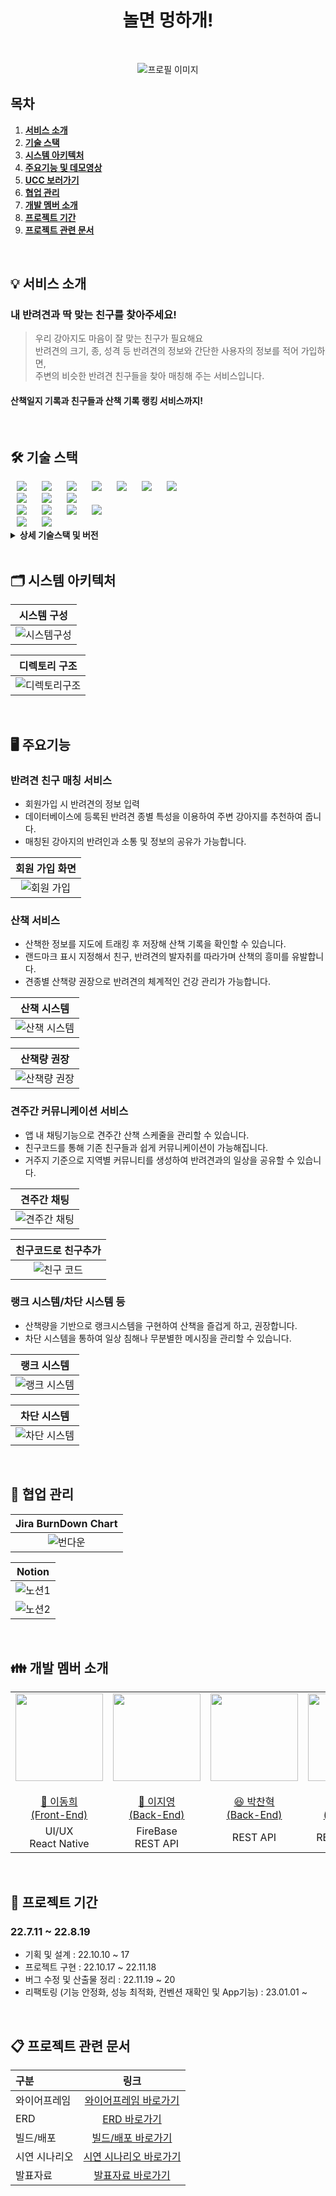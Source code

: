 <div align="center">
  <h1>놀면 멍하개!</h1>
  <br />
  
![프로필 이미지](/readme.asset/profile.png)
  <br />
</div>

## 목차

1. [**서비스 소개**](#-서비스-소개)
2. [**기술 스택**](#%EF%B8%8F-기술-스택)
3. [**시스템 아키텍처**](#%EF%B8%8F-시스템-아키텍처)
4. [**주요기능 및 데모영상**](#%EF%B8%8F-주요기능)
5. [**UCC 보러가기**](#-ucc-보러가기)
6. [**협업 관리**](#-협업-관리)
7. [**개발 멤버 소개**](#-개발-멤버-소개)
8. [**프로젝트 기간**](#-프로젝트-기간)
9. [**프로젝트 관련 문서**](#-프로젝트-기간)

<br/>


## 💡 서비스 소개

### 내 반려견과 딱 맞는 친구를 찾아주세요!

> 우리 강아지도 마음이 잘 맞는 친구가 필요해요 <br />
반려견의 크기, 종, 성격 등 반려견의 정보와 간단한 사용자의 정보를 적어 가입하면, <br />
주변의 비슷한 반려견 친구들을 찾아 매칭해 주는 서비스입니다.
>
#### 산책일지 기록과 친구들과 산책 기록 랭킹 서비스까지!
<br/>



## 🛠️ 기술 스택

<img src="https://img.shields.io/badge/Java-FF7800?style=for-the-badge&logo=Java&logoColor=white" style="height : auto; margin-left : 10px; margin-right : 10px;"/>
<img src="https://img.shields.io/badge/Spring Security-6DB33F?style=for-the-badge&logo=Spring Security&logoColor=white" style="height : auto; margin-left : 10px; margin-right : 10px;"/>
<img src="https://img.shields.io/badge/Spring Boot-6DB33F?style=for-the-badge&logo=Spring Boot&logoColor=white" style="height : auto; margin-left : 10px; margin-right : 10px;"/>
<img src="https://img.shields.io/badge/JSON Web Tokens-000000?style=for-the-badge&logo=JSON Web Tokens&logoColor=white" style="height : auto; margin-left : 10px; margin-right : 10px;"/>
<img src="https://img.shields.io/badge/Redis-DC382D?style=for-the-badge&logo=Node.js&logoColor=white" style="height : auto; margin-left : 10px; margin-right : 10px;"/>
<img src="https://img.shields.io/badge/Jenkins-D24939?style=for-the-badge&logo=Node.js&logoColor=white" style="height : auto; margin-left : 10px; margin-right : 10px;"/>

<img src="https://img.shields.io/badge/Amazon S3-569A31?style=for-the-badge&logo=Amazon S3&logoColor=white" style="height : auto; margin-left : 10px; margin-right : 10px;"/>
<br>
<img src="https://img.shields.io/badge/Ubuntu-E95420?style=for-the-badge&logo=Ubuntu&logoColor=white" style="height : auto; margin-left : 10px; margin-right : 10px;"/>
<img src="https://img.shields.io/badge/Gradle-02303A?style=for-the-badge&logo=Gradle&logoColor=white" style="height : auto; margin-left : 10px; margin-right : 10px;"/>
<img src="https://img.shields.io/badge/Nginx-009639?style=for-the-badge&logo=NGINX&logoColor=white" style="height : auto; margin-left : 10px; margin-right : 10px;"/>

<br>
<img src="https://img.shields.io/badge/React-61DAFB?style=for-the-badge&logo=React&logoColor=white" style="height : auto; margin-left : 10px; margin-right : 10px;"/>
<img src="https://img.shields.io/badge/React Native-73C3D5?style=for-the-badge&logo=Node.js&logoColor=white" style="height : auto; margin-left : 10px; margin-right : 10px;"/>
<img src="https://img.shields.io/badge/Node.js-339939?style=for-the-badge&logo=Node.js&logoColor=white" style="height : auto; margin-left : 10px; margin-right : 10px;"/>
<img src="https://img.shields.io/badge/Firebase-FFCA28?style=for-the-badge&logo=Node.js&logoColor=white" style="height : auto; margin-left : 10px; margin-right : 10px;"/>



<br>
<img src="https://img.shields.io/badge/Jira-0052CC?style=for-the-badge&logo=Jira&logoColor=white" style="height : auto; margin-left : 10px; margin-right : 10px;"/>
<img src="https://img.shields.io/badge/GitLab-FCA121?style=for-the-badge&logo=GitLab&logoColor=white" style="height : auto; margin-left : 10px; margin-right : 10px;"/> <br/>

<details><summary> <b> 상세 기술스택 및 버전</b> </summary>

| 구분       | 기술스택                    | 상세내용                 | 버전          |
| -------- | ----------------------- | -------------------- | ----------- |
| 공통     | 형상관리                 | Gitlab               | \-          |
|          | 이슈관리                 | Jira                 | \-          |
|          | 커뮤니케이션             | Mattermost, Notion   | \-          |
| BackEnd  | DB                      | MySQL                | 5.7         |
|          |                         | JPA                  | \-          |
|          |                         | QueryDSL             | \-          |
|          | Java                    | Zulu                 | 8.33.0.1    |
|          | Spring                  | Spring               | 5.3.6       |
|          |                         | Spring Boot          | 2.4.5       |
|          | IDE                     | Eclipse              | JEE 2020-06 |
|          | Cloud Storage           | AWS S3               | \-          |
|          | Build                   | Gradle               | 7.3.2       |
|          | WebRTC                  | OpenVidu             | 2.22.0      |
|          | API Docs                | Postman              |             |
| FrontEnd | HTML5                   |                      | \-          |
|          | CSS3                    |                      | \-          |
|          | JavaScript(ES6)         |                      |\-           |
|          | React                   | React                | 17.0.2      |
|          | React                   | Redux                | 7.2.6       |
|          | React                   | Redux-thunk          | 2.4.1       |
|          |                         | styled-components    | 5.3.3       |
|          |                         | framer-motion        | 6.0.0       |
|          |                         | apexcharts           | 3.33.0      |
|          |                         | toast-ui/react-editor      | 3.1.2       |
|          |                         | toast-ui/react-calendar    | 1.0.6       |
|          | WebSocket               | @stomp/stompjs       | 6.1.2       |
|          | WebSocket               | stompjs              | 2.3.3       |
|          | WebSocket               | sockjs-client        | 1.5.2       |
|          | IDE                     | Visual Studio Code   | 1.63.2      |
| Server   | 서버                    | AWS EC2              | \-          |
|          | 플랫폼                   | Ubuntu               | 20.04.3 LTS |
|          | 수동배포                 |                      |           |


</details>

<br />

<div id="3"></div>

## 🗂️ 시스템 아키텍처

|                              시스템 구성                           |
| :------------------------------------------------------------------------------: |
| ![시스템구성](/readme.asset/architecture.PNG)  |


|                              디렉토리 구조                       |
| :------------------------------------------------------------------------------: |
| ![디렉토리구조](/readme.asset/directory.png) |

<br />

<div id="4"></div>

## 🖥️ 주요기능

### 반려견 친구 매칭 서비스
- 회원가입 시 반려견의 정보 입력
- 데이터베이스에 등록된 반려견 종별 특성을 이용하여 주변 강아지를 추천하여 줍니다.
- 매칭된 강아지의 반려인과 소통 및 정보의 공유가 가능합니다. 


|                        회원 가입 화면                    |
| :---------------------------------------------------------------------------: |
|<img src="/readme.asset/gaib0.PNG" alt="회원 가입" />|


### 산책 서비스
- 산책한 정보를 지도에 트래킹 후 저장해 산책 기록을 확인할 수 있습니다.
- 랜드마크 표시 지정해서 친구, 반려견의 발자취를 따라가며 산책의 흥미를 유발합니다.
- 견종별 산책량 권장으로 반려견의 체계적인 건강 관리가 가능합니다.

|                        산책 시스템                    | 
| :---------------------------------------------------------------------------: |
|  <img src="/readme.asset/sanchaek.png" alt="산책 시스템" />  |

|                        산책량 권장                    |
| :---------------------------------------------------------------------------: |
|  <img src="/readme.asset/sanchaekryang.png" alt="산책량 권장" />  |



### 견주간 커뮤니케이션 서비스
- 앱 내 채팅기능으로 견주간 산책 스케줄을 관리할 수 있습니다.
- 친구코드를 통해 기존 친구들과 쉽게 커뮤니케이션이 가능해집니다. 
- 거주지 기준으로 지역별 커뮤니티를 생성하여 반려견과의 일상을 공유할 수 있습니다.

|                        견주간 채팅                    |
| :---------------------------------------------------------------------------: |
|  <img src="/readme.asset/chat.png" alt="견주간 채팅" />  |

|                        친구코드로 친구추가                    |
| :---------------------------------------------------------------------------: |
|  <img src="/readme.asset/chingucode.PNG" alt="친구 코드" />  |

### 랭크 시스템/차단 시스템 등
- 산책량을 기반으로 랭크시스템을 구현하여 산책을 즐겁게 하고, 권장합니다.
- 차단 시스템을 통하여 일상 침해나 무분별한 메시징을 관리할 수 있습니다.

|                        랭크 시스템                    | 
| :---------------------------------------------------------------------------: |
|  <img src="/readme.asset/chadan.PNG" alt="랭크 시스템" />  |

|                        차단 시스템                    |
| :---------------------------------------------------------------------------: |
| <img src="/readme.asset/rank.png" alt="차단 시스템" /> |




<br/>


<div id="5"></div>

## 👥 협업 관리 

|                            Jira BurnDown Chart                      |
| :---------------------------------------------------------------------------: |
| ![번다운](/readme.asset/burndown.png) |

|                            Notion                      |
| :---------------------------------------------------------------------------: |
|![노션1](/readme.asset/notion1.png)
![노션2](/readme.asset/notion2.png)|

<br />

<div id="7"></div>

## 👪 개발 멤버 소개 
<table>
        <td height="140px" align="center"> <a href="https://github.com/Haru-arp">
            <img src="/readme.asset/dong.png" width="140px" height="140px"/> <br><br> 👑 이동희 <br>(Front-End) </a> <br></td>
        <td height="140px" align="center"> <a href="https://github.com/gorapaduckoo">
            <img src="/readme.asset/jig.png" width="140px" height="140px"/> <br><br> 🙂 이지영 <br>(Back-End) </a> <br></td>
        <td height="140px" align="center"> <a href="https://github.com/pch8349">
            <img src="/readme.asset/chan.png" width="140px" height="140px"/> <br><br> 😆 박찬혁 <br>(Back-End) </a> <br></td>
        <td height="140px" align="center"> <a href="https://github.com/rlaxorud180">
            <img src="/readme.asset/tae.png" width="140px" height="140px"/> <br><br> 😁 강태경 <br>(Front-End) </a> <br></td>
        <td height="140px" align="center"> <a href="https://github.com/umjiyong">
            <img src="/readme.asset/jib.JPG" width="140px" height="140px"/> <br><br> 🙄 엄지용 <br>(Back-End) </a> <br></td>
        <td height="140px" align="center"> <a href="https://github.com/parksewon">
            <img src="/readme.asset/se.png" width="140px" height="140px"/> <br><br> 😶 박세원 <br>(Back-End) </a> <br></td>
    </tr>
    <tr>
        <td align="center">UI/UX<br/>React Native<br/></td>
        <td align="center">FireBase<br/>REST API<br/></td>
        <td align="center">REST API<br/></td>
        <td align="center">REACT NATIVE<br/></td>
        <td align="center">REST API<br/>CI/CD<br/></td>
        <td align="center">REST API<br/>CI/CD<br/></td>
    </tr>
</table>

<br />

<div id="8"></div>

## 📆 프로젝트 기간
### 22.7.11 ~ 22.8.19
- 기획 및 설계 : 22.10.10 ~ 17
- 프로젝트 구현 : 22.10.17 ~ 22.11.18
- 버그 수정 및 산출물 정리 : 22.11.19 ~ 20
- 리팩토링 (기능 안정화, 성능 최적화, 컨벤션 재확인 및 App기능) : 23.01.01 ~


<br />

<div id="9"></div>

## 📋 프로젝트 관련 문서
|  구분  |  링크  |
| :--------------- | :---------------: |
| 와이어프레임 | [와이어프레임 바로가기](https://www.figma.com/file/Tm7wdOx987pCr21lLB00CQ/%5BA502%5D-%EB%86%80%EB%A9%B4-%EB%A9%8D%ED%95%98%EB%8B%88%3F?node-id=700%3A1065&t=ubiuVmJTqruy9Ff4-1) |
| ERD | [ERD 바로가기](https://drive.google.com/file/d/1IfH50pegD9kg2KOKztbHn-AKtMyLx7Uv/view?usp=sharing) |
| 빌드/배포 | [빌드/배포 바로가기](/exec/배포환경.md) |
| 시연 시나리오 | [시연 시나리오 바로가기](/exec/시연시나리오_대본.docx) |
| 발표자료 | [발표자료 바로가기](/exec/서울_7반_A706_발표자료.pdf) |
